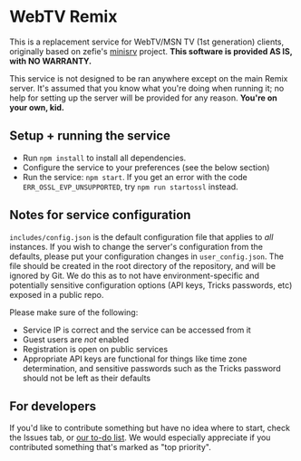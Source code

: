 # WebTV Remix
This is a replacement service for WebTV/MSN TV (1st generation) clients, originally based on zefie's [minisrv](https://github.com/zefie/zefie_wtvp_minisrv) project. **This software is provided AS IS, with NO WARRANTY.**

This service is not designed to be ran anywhere except on the main Remix server. It's assumed that you know what you're doing when running it; no help for setting up the server will be provided for any reason. **You're on your own, kid.**

## Setup + running the service
- Run `npm install` to install all dependencies.
- Configure the service to your preferences (see the below section)
- Run the service: `npm start`. If you get an error with the code `ERR_OSSL_EVP_UNSUPPORTED`, try `npm run startossl` instead.
  
## Notes for service configuration 
`includes/config.json` is the default configuration file that applies to *all* instances. If you wish to change the server's configuration from the defaults, please put your configuration changes in `user_config.json`. The file should be created in the root directory of the repository, and will be ignored by Git. We do this as to not have environment-specific and potentially sensitive configuration options (API keys, Tricks passwords, etc) exposed in a public repo.

Please make sure of the following:
- Service IP is correct and the service can be accessed from it
- Guest users are *not* enabled
- Registration is open on public services
- Appropriate API keys are functional for things like time zone determination, and sensitive passwords such as the Tricks password should not be left as their defaults

## For developers
If you'd like to contribute something but have no idea where to start, check the Issues tab, or [our to-do list](Documentation/todo.md). We would especially appreciate if you contributed something that's marked as "top priority".

